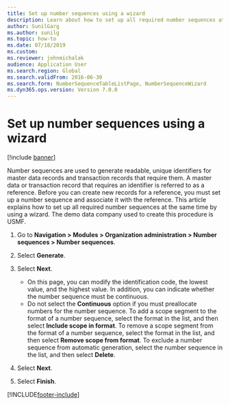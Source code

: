 ```yaml
--- 
title: Set up number sequences using a wizard
description: Learn about how to set up all required number sequences at the same time by using a wizard, including a step-by-step process. 
author: SunilGarg
ms.author: sunilg
ms.topic: how-to
ms.date: 07/18/2019
ms.custom:
ms.reviewer: johnmichalak
audience: Application User   
ms.search.region: Global
ms.search.validFrom: 2016-06-30
ms.search.form: NumberSequenceTableListPage, NumberSequenceWizard 
ms.dyn365.ops.version: Version 7.0.0 
---
```


# Set up number sequences using a wizard

[!include [banner](../../includes/banner.md)]

Number sequences are used to generate readable, unique identifiers for master data records and transaction records that require them. A master data or transaction record that requires an identifier is referred to as a reference. Before you can create new records for a reference, you must set up a number sequence and associate it with the reference. This article explains how to set up all required number sequences at the same time by using a wizard. The demo data company used to create this procedure is USMF.

1. Go to **Navigation > Modules > Organization administration > Number sequences > Number sequences**.
2. Select **Generate**.
3. Select **Next**.

   - On this page, you can modify the identification code, the lowest value, and the highest value. In addition, you can indicate whether the number sequence must be continuous.   
   - Do not select the **Continuous** option if you must preallocate numbers for the number sequence. To add a scope segment to the format of a number sequence, select the format in the list, and then select **Include scope in format**. To remove a scope segment from the format of a number sequence, select the format in the list, and then select **Remove scope from format**. To exclude a number sequence from automatic generation, select the number sequence in the list, and then select **Delete**.  

4. Select **Next**.
5. Select **Finish**.



[!INCLUDE[footer-include](../../../../includes/footer-banner.md)]
